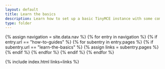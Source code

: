 ```yaml
---
layout: default
title: Learn the basics
description: Learn how to set up a basic TinyMCE instance with some common customizations.
type: folder
---
```


{% assign navigation = site.data.nav %}
{% for entry in navigation %}
  {% if entry.url == "how-to-guides" %}
    {% for subentry in entry.pages %}
      {% if subentry.url == "learn-the-basics" %}
        {% assign links = subentry.pages %}
      {% endif %}
    {% endfor %}
  {% endif %}
{% endfor %}

{% include index.html links=links %}
